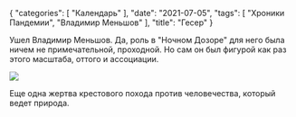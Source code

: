 {
   "categories": [
      "Календарь"
   ],
   "date": "2021-07-05",
   "tags": [
      "Хроники Пандемии", "Владимир Меньшов"
   ],
   "title": "Гесер"
}

Ушел Владимир Меньшов. Да, роль в "Ночном Дозоре" для него была ничем не примечательной, проходной. Но сам он был фигурой как раз этого масштаба, оттого и ассоциации.

![](../images/geser.jpg)

Еще одна жертва крестового похода против человечества, который ведет природа.
